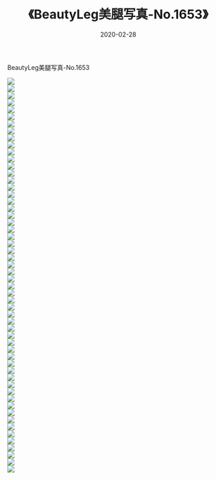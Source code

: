 ﻿---
layout: post
title:  《BeautyLeg美腿写真-No.1653》
date:   2020-02-28
img: http://img.660000.xyz/Sharelink/网络美图/2020/BeautyLeg美腿写真-No.1653/000.jpg
categories: [美女, 清纯, 唯美]
---

BeautyLeg美腿写真-No.1653

  ![](http://img.660000.xyz/Sharelink/网络美图/2020/BeautyLeg美腿写真-No.1653/001.jpg) <br> ![](http://img.660000.xyz/Sharelink/网络美图/2020/BeautyLeg美腿写真-No.1653/002.jpg) <br> ![](http://img.660000.xyz/Sharelink/网络美图/2020/BeautyLeg美腿写真-No.1653/003.jpg) <br> ![](http://img.660000.xyz/Sharelink/网络美图/2020/BeautyLeg美腿写真-No.1653/004.jpg) <br> ![](http://img.660000.xyz/Sharelink/网络美图/2020/BeautyLeg美腿写真-No.1653/005.jpg) <br> ![](http://img.660000.xyz/Sharelink/网络美图/2020/BeautyLeg美腿写真-No.1653/006.jpg) <br> ![](http://img.660000.xyz/Sharelink/网络美图/2020/BeautyLeg美腿写真-No.1653/007.jpg) <br> ![](http://img.660000.xyz/Sharelink/网络美图/2020/BeautyLeg美腿写真-No.1653/008.jpg) <br> ![](http://img.660000.xyz/Sharelink/网络美图/2020/BeautyLeg美腿写真-No.1653/009.jpg) <br> ![](http://img.660000.xyz/Sharelink/网络美图/2020/BeautyLeg美腿写真-No.1653/010.jpg) <br> ![](http://img.660000.xyz/Sharelink/网络美图/2020/BeautyLeg美腿写真-No.1653/011.jpg) <br> ![](http://img.660000.xyz/Sharelink/网络美图/2020/BeautyLeg美腿写真-No.1653/012.jpg) <br> ![](http://img.660000.xyz/Sharelink/网络美图/2020/BeautyLeg美腿写真-No.1653/013.jpg) <br> ![](http://img.660000.xyz/Sharelink/网络美图/2020/BeautyLeg美腿写真-No.1653/014.jpg) <br> ![](http://img.660000.xyz/Sharelink/网络美图/2020/BeautyLeg美腿写真-No.1653/015.jpg) <br> ![](http://img.660000.xyz/Sharelink/网络美图/2020/BeautyLeg美腿写真-No.1653/016.jpg) <br> ![](http://img.660000.xyz/Sharelink/网络美图/2020/BeautyLeg美腿写真-No.1653/017.jpg) <br> ![](http://img.660000.xyz/Sharelink/网络美图/2020/BeautyLeg美腿写真-No.1653/018.jpg) <br> ![](http://img.660000.xyz/Sharelink/网络美图/2020/BeautyLeg美腿写真-No.1653/019.jpg) <br> ![](http://img.660000.xyz/Sharelink/网络美图/2020/BeautyLeg美腿写真-No.1653/020.jpg) <br> ![](http://img.660000.xyz/Sharelink/网络美图/2020/BeautyLeg美腿写真-No.1653/021.jpg) <br> ![](http://img.660000.xyz/Sharelink/网络美图/2020/BeautyLeg美腿写真-No.1653/022.jpg) <br> ![](http://img.660000.xyz/Sharelink/网络美图/2020/BeautyLeg美腿写真-No.1653/023.jpg) <br> ![](http://img.660000.xyz/Sharelink/网络美图/2020/BeautyLeg美腿写真-No.1653/024.jpg) <br> ![](http://img.660000.xyz/Sharelink/网络美图/2020/BeautyLeg美腿写真-No.1653/025.jpg) <br> ![](http://img.660000.xyz/Sharelink/网络美图/2020/BeautyLeg美腿写真-No.1653/026.jpg) <br> ![](http://img.660000.xyz/Sharelink/网络美图/2020/BeautyLeg美腿写真-No.1653/027.jpg) <br> ![](http://img.660000.xyz/Sharelink/网络美图/2020/BeautyLeg美腿写真-No.1653/028.jpg) <br> ![](http://img.660000.xyz/Sharelink/网络美图/2020/BeautyLeg美腿写真-No.1653/029.jpg) <br> ![](http://img.660000.xyz/Sharelink/网络美图/2020/BeautyLeg美腿写真-No.1653/030.jpg) <br> ![](http://img.660000.xyz/Sharelink/网络美图/2020/BeautyLeg美腿写真-No.1653/031.jpg) <br> ![](http://img.660000.xyz/Sharelink/网络美图/2020/BeautyLeg美腿写真-No.1653/032.jpg) <br> ![](http://img.660000.xyz/Sharelink/网络美图/2020/BeautyLeg美腿写真-No.1653/033.jpg) <br> ![](http://img.660000.xyz/Sharelink/网络美图/2020/BeautyLeg美腿写真-No.1653/034.jpg) <br> ![](http://img.660000.xyz/Sharelink/网络美图/2020/BeautyLeg美腿写真-No.1653/035.jpg) <br> ![](http://img.660000.xyz/Sharelink/网络美图/2020/BeautyLeg美腿写真-No.1653/036.jpg) <br> ![](http://img.660000.xyz/Sharelink/网络美图/2020/BeautyLeg美腿写真-No.1653/037.jpg) <br> ![](http://img.660000.xyz/Sharelink/网络美图/2020/BeautyLeg美腿写真-No.1653/038.jpg) <br> ![](http://img.660000.xyz/Sharelink/网络美图/2020/BeautyLeg美腿写真-No.1653/039.jpg) <br> ![](http://img.660000.xyz/Sharelink/网络美图/2020/BeautyLeg美腿写真-No.1653/040.jpg) <br> ![](http://img.660000.xyz/Sharelink/网络美图/2020/BeautyLeg美腿写真-No.1653/041.jpg) <br> ![](http://img.660000.xyz/Sharelink/网络美图/2020/BeautyLeg美腿写真-No.1653/042.jpg) <br> ![](http://img.660000.xyz/Sharelink/网络美图/2020/BeautyLeg美腿写真-No.1653/043.jpg) <br> ![](http://img.660000.xyz/Sharelink/网络美图/2020/BeautyLeg美腿写真-No.1653/044.jpg) <br> ![](http://img.660000.xyz/Sharelink/网络美图/2020/BeautyLeg美腿写真-No.1653/045.jpg) <br> ![](http://img.660000.xyz/Sharelink/网络美图/2020/BeautyLeg美腿写真-No.1653/046.jpg) <br> ![](http://img.660000.xyz/Sharelink/网络美图/2020/BeautyLeg美腿写真-No.1653/047.jpg) <br> ![](http://img.660000.xyz/Sharelink/网络美图/2020/BeautyLeg美腿写真-No.1653/048.jpg) <br> ![](http://img.660000.xyz/Sharelink/网络美图/2020/BeautyLeg美腿写真-No.1653/049.jpg) <br> ![](http://img.660000.xyz/Sharelink/网络美图/2020/BeautyLeg美腿写真-No.1653/050.jpg) <br> ![](http://img.660000.xyz/Sharelink/网络美图/2020/BeautyLeg美腿写真-No.1653/051.jpg) <br> ![](http://img.660000.xyz/Sharelink/网络美图/2020/BeautyLeg美腿写真-No.1653/052.jpg) <br> ![](http://img.660000.xyz/Sharelink/网络美图/2020/BeautyLeg美腿写真-No.1653/053.jpg) <br> ![](http://img.660000.xyz/Sharelink/网络美图/2020/BeautyLeg美腿写真-No.1653/054.jpg) <br> ![](http://img.660000.xyz/Sharelink/网络美图/2020/BeautyLeg美腿写真-No.1653/055.jpg) <br> ![](http://img.660000.xyz/Sharelink/网络美图/2020/BeautyLeg美腿写真-No.1653/056.jpg) <br>